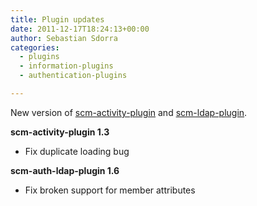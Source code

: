 ```yaml
---
title: Plugin updates
date: 2011-12-17T18:24:13+00:00
author: Sebastian Sdorra
categories:
  - plugins
  - information-plugins
  - authentication-plugins

---
```

New version of [scm-activity-plugin](https://github.com/scm-manager/scm-activity-plugin) and [scm-ldap-plugin](https://github.com/scm-manager/scm-ldap-plugin).

**scm-activity-plugin 1.3**

- Fix duplicate loading bug

**scm-auth-ldap-plugin 1.6**

- Fix broken support for member attributes

